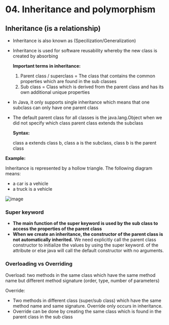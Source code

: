 # 04. Inheritance and polymorphism

## Inheritance (is a relationship)
- Inheritance is also known as (Specilization/Generalization)
- Inheritance is used for software reusability whereby the new class is created by absorbing

  **Important terms in inheritance:**
  1. Parent class / superclass = The class that contains the common properties which are found in the sub classes
  2. Sub class = Class which is derived from the parent class and has its own additional unique properties

- In Java, it only supports single inheritance which means that one subclass can only have one parent class
- The default parent class for all classes is the java.lang.Object when we did not specify which class parent class extends the subclass

  **Syntax:**

  class a extends class b, class a is the subclass, class b is the parent class

**Example:**

Inheritance is represented by a hollow triangle. The following diagram means:
- a car is a vehicle
- a truck is a vehicle
  
![image](https://github.com/Fong20/Learning-repository/assets/150316121/be888d41-5e1b-4797-b25b-ebf925c0887f)

### Super keyword
- **The main function of the super keyword is used by the sub class to access the properties of the parent class**
- **When we create an inheritance, the constructor of the parent class is not automatically inherited.** We need explicitly call the parent class constructor to initialize the values by using the super keyword. of the attribute or else java will call the default constructor with no arguments.


### Overloading vs Overriding
Overload: two methods in the same class which have the same method name but different method signature (order, type, number of parameters)

Override: 
- Two methods in different class (super/sub class) which have the same method name and same signature. Override only occurs in inheritance.
- Override can be done by creating the same class which is found in the parent class in the sub class
